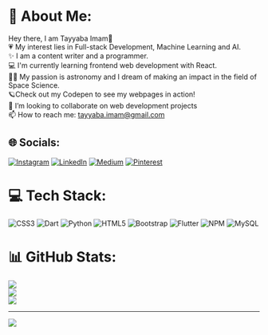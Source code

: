 

# 💫 About Me:
Hey there, I am Tayyaba Imam👋<br>💗 My interest lies in Full-stack Development, Machine Learning and AI.<br>✨ I am a content writer and a programmer.<br>💻 I'm currently learning frontend web development with React.<br>👩‍🚀 My passion is astronomy and I dream of making an impact in the field of Space Science.<br>🪐Check out my Codepen to see my webpages in action!<br>🔭 I’m looking to collaborate on web development projects<br>📫 How to reach me: tayyaba.imam@gmail.com


## 🌐 Socials:
[![Instagram](https://img.shields.io/badge/Instagram-%23E4405F.svg?logo=Instagram&logoColor=white)](https://instagram.com/tayyabaimam) [![LinkedIn](https://img.shields.io/badge/LinkedIn-%230077B5.svg?logo=linkedin&logoColor=white)](https://linkedin.com/in/tayyabaimam) [![Medium](https://img.shields.io/badge/Medium-12100E?logo=medium&logoColor=white)](https://medium.com/@tayyaba.imam) [![Pinterest](https://img.shields.io/badge/Pinterest-%23E60023.svg?logo=Pinterest&logoColor=white)](https://pinterest.com/tayyaba_imam) 

# 💻 Tech Stack:
![CSS3](https://img.shields.io/badge/css3-%231572B6.svg?style=for-the-badge&logo=css3&logoColor=white) ![Dart](https://img.shields.io/badge/dart-%230175C2.svg?style=for-the-badge&logo=dart&logoColor=white) ![Python](https://img.shields.io/badge/python-3670A0?style=for-the-badge&logo=python&logoColor=ffdd54) ![HTML5](https://img.shields.io/badge/html5-%23E34F26.svg?style=for-the-badge&logo=html5&logoColor=white) ![Bootstrap](https://img.shields.io/badge/bootstrap-%23563D7C.svg?style=for-the-badge&logo=bootstrap&logoColor=white) ![Flutter](https://img.shields.io/badge/Flutter-%2302569B.svg?style=for-the-badge&logo=Flutter&logoColor=white) ![NPM](https://img.shields.io/badge/NPM-%23000000.svg?style=for-the-badge&logo=npm&logoColor=white) ![MySQL](https://img.shields.io/badge/mysql-%2300f.svg?style=for-the-badge&logo=mysql&logoColor=white) 
# 📊 GitHub Stats:
![](https://github-readme-stats.vercel.app/api?username=tayyabaimam&theme=dracula&hide_border=false&include_all_commits=true&count_private=false)<br/>
![](https://github-readme-streak-stats.herokuapp.com/?user=tayyabaimam&theme=dracula&hide_border=false)<br/>
![](https://github-readme-stats.vercel.app/api/top-langs/?username=tayyabaimam&theme=dracula&hide_border=false&include_all_commits=true&count_private=false&layout=compact)

---
[![](https://visitcount.itsvg.in/api?id=tayyabaimam&icon=0&color=4)](https://visitcount.itsvg.in)

<!-- Proudly created with GPRM ( https://gprm.itsvg.in ) -->
